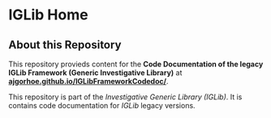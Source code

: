 # IGLib Home

## About this Repository

This repository provieds content for the **Code Documentation of the legacy IGLib Framework (Generic Investigative Library)** at **[ajgorhoe.github.io/IGLibFrameworkCodedoc/](https://ajgorhoe.github.io/IGLibFramework/index.html)**.

This repository is part of the *Investigative Generic Library (IGLib)*. It is contains code documentation for *IGLib* legacy versions.
